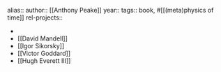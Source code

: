 alias::
author:: [[Anthony Peake]]
year::
tags:: book, #[[(meta)physics of time]]
rel-projects::

-
- [[David Mandell]]
- [[Igor Sikorsky]]
- [[Victor Goddard]]
- [[Hugh Everett III]]
